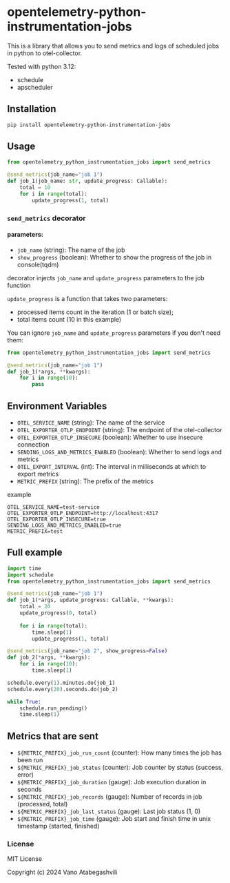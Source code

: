# opentelemetry-python-instrumentation-jobs
This is a library that allows you to send metrics and logs of scheduled jobs in python to otel-collector.

Tested with python 3.12:
- schedule
- apscheduler

## Installation

```bash
pip install opentelemetry-python-instrumentation-jobs
```

## Usage

```python
from opentelemetry_python_instrumentation_jobs import send_metrics

@send_metrics(job_name="job 1")
def job_1(job_name: str, update_progress: Callable):
    total = 10
    for i in range(total):
        update_progress(1, total)
```

### `send_metrics` decorator

#### parameters:

- `job_name` (string): The name of the job
- `show_progress` (boolean): Whether to show the progress of the job in console(tqdm)

decorator injects `job_name` and `update_progress` parameters to the job function

`update_progress` is a function that takes two parameters:
- processed items count in the iteration (1 or batch size);
- total items count (10 in this example)

You can ignore `job_name` and `update_progress` parameters if you don't need them:

```python
from opentelemetry_python_instrumentation_jobs import send_metrics

@send_metrics(job_name="job 1")
def job_1(*args, **kwargs):
    for i in range(10):
        pass
```

## Environment Variables

- `OTEL_SERVICE_NAME` (string): The name of the service
- `OTEL_EXPORTER_OTLP_ENDPOINT` (string): The endpoint of the otel-collector
- `OTEL_EXPORTER_OTLP_INSECURE` (boolean): Whether to use insecure connection
- `SENDING_LOGS_AND_METRICS_ENABLED` (boolean): Whether to send logs and metrics
- `OTEL_EXPORT_INTERVAL` (int): The interval in milliseconds at which to export metrics
- `METRIC_PREFIX` (string): The prefix of the metrics

example
```dotenv
OTEL_SERVICE_NAME=test-service
OTEL_EXPORTER_OTLP_ENDPOINT=http://localhost:4317
OTEL_EXPORTER_OTLP_INSECURE=true
SENDING_LOGS_AND_METRICS_ENABLED=true
METRIC_PREFIX=test
```

## Full example

```python
import time
import schedule
from opentelemetry_python_instrumentation_jobs import send_metrics

@send_metrics(job_name="job 1")
def job_1(*args, update_progress: Callable, **kwargs):
    total = 20
    update_progress(0, total)
    
    for i in range(total):
        time.sleep(1)
        update_progress(1, total)

@send_metrics(job_name="job 2", show_progress=False)
def job_2(*args, **kwargs): 
    for i in range(10):
        time.sleep(1)

schedule.every(1).minutes.do(job_1)
schedule.every(20).seconds.do(job_2)

while True:
    schedule.run_pending()
    time.sleep(1)
```


## Metrics that are sent

- `${METRIC_PREFIX}_job_run_count` (counter): How many times the job has been run
- `${METRIC_PREFIX}_job_status` (counter): Job counter by status (success, error)
- `${METRIC_PREFIX}_job_duration` (gauge): Job execution duration in seconds
- `${METRIC_PREFIX}_job_records` (gauge): Number of records in job (processed, total)
- `${METRIC_PREFIX}_job_last_status` (gauge): Last job status (1, 0)
- `${METRIC_PREFIX}_job_time` (gauge): Job start and finish time in unix timestamp (started, finished)


### License

MIT License

Copyright (c) 2024 Vano Atabegashvili
